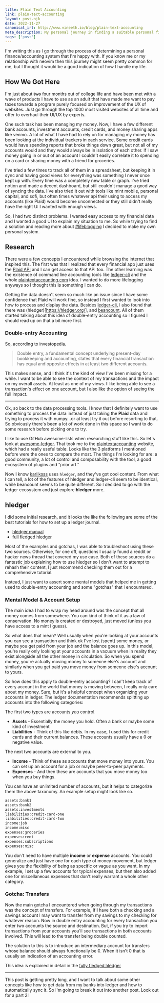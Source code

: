```yaml
--- 
title: Plain Text Accounting
link: plain-text-accounting
layout: post.njk 
date: 2022-11-27
canonical_irl: http://www.vineeth.io/blog/plain-text-accounting
meta_description: My personal journey in finding a suitable personal finance system. 
tags: ['post'] 
---
```


<!-- Excerpt Start -->
I'm writing this as I go through the process of determining a personal
finance/accounting system that I'm happy with. If you know me or my relationship
with neovim then this journey might seem pretty common for me, but I thought it
would be a good indication of how I handle my life. 
<!-- Excerpt End -->

## How We Got Here

I'm just about ~~two~~ four months out of college life and have been met with a wave of
products I have to use as an adult that have made me want to pay taxes
towards a program purely focused on improvement of the UX of websites. Just go
through the top 1000 most visited websites of all time and offer to overhaul
their UI/UX by experts. 

One such task has been managing my money. Now, I have a few different bank
accounts, investment accounts, credit cards, and money sharing apps like venmo.
A lot of what I have had to rely on for managing my money has been looking at
the individual trackers in each service. Some credit cards would have spending
reports that broke things down great, but not all of my accounts would and they
would always be in isolation of each other. If I saw money going in or out of an
account I couldn't easily correlate it to spending on a card or sharing money
with a friend for groceries. 

I've tried a few times to track all of them in a spreadsheet, but keeping it in
sync and having good views for everything was something I never once kept up
with. Every time was a completely new table or graph. I've tried 
notion and made a decent dashboard, but still couldn't manage a good way of syncing the data. I've also
tried it out with tools like mint mobile, personal capital, and sofi, but often
times whatever api their using to access my accounts (like Plaid) would become
unconnected or they still didn't really have the right UI I wanted with enough
views. 

So, I had two distinct problems. I wanted easy access to my financial data and I
wanted a good UI to explain my situation to me. So while trying to find a
solution and reading more about [#lifeblogging](https://beepb00p.xyz/tags.html#lifelogging) I decided to make my own personal system. 

## Research

There were a few concepts I encountered while browsing the internet that
inspired this. The first was that I realized that every financial app just uses
the [Plaid API](https://plaid.com/) and I can get access to that API too. The
other learning was the existence of command line accounting tools like
[ledger-cli](https://www.ledger-cli.org/) and the whole
[plaintextaccounting.com](https://plaintextaccounting.com) idea. I wanted to do
more lifelogging anyways so I thought this is something I can do. 

Getting the data doesn't seem so much like an issue since I have some confidence
that Plaid will work fine, so instead I first wanted to look into how to process
and display the data. Besides [ledger-cli](https://www.ledger-cli.org/), I also
found that there was (hledger)[https://hledger.org/], and [beancount](https://github.com/beancount/beancount).
All of them started talking about this idea of double-entry accounting so I figured I should read up on that a bit more first. 

### Double-entry Accounting

So, according to investopedia. 

> Double entry, a fundamental concept underlying present-day bookkeeping and accounting,
states that every financial transaction has equal and opposite effects in at least two different accounts.

This makes sense, and I think it's the kind of view I've been missing for a while. I
want to be able to see the context of my transactions and the impact on my
overall assets. At least as one of my views. I like being able to see a
transaction's effect on one account, but I also like the option of seeing the
full impact. 

---

Ok, so back to the data processing tools. I know that I definitely want to use
something to process the data instead of just taking the **Plaid** data and
trying to process it with numpy...or at least try it out before resorting to that.
So obviously there's been a lot of work done in this space so I want to do some
research before picking one to try. 

I like to use GitHub awesome-lists when researching stuff like this. So let's
look at [awesome-ledger](https://github.com/sfischer13/awesome-ledger). That
took me to the [plaintextaccounting](https://plaintextaccounting.org/) website,
which had a really useful table. Looks like the 3 platforms I mentioned before
were the ones to compare the most. The things I'm looking for are: a good
community, a lot of control and composability with the tool, a good ecosystem of
plugins and "prior art."

Now I know [karlikoss](https://beepb00p.xyz/my-data.html#hsbc) uses `hledger`,
and they've got cool content. From what I can tell, a lot of the features of hledger
and ledger-cli seem to be identical, while beancount seems to be quite different. So I decided to 
go with the ledger ecosystem and just explore **hledger** more. 

## hledger

I did some initial research, and it looks the like the following are some of the
best tutorials for how to set up a ledger journal. 

* [hledger manual](https://hledger.org/1.27/hledger.html)
* [full fledged hledger](https://github.com/adept/full-fledged-hledger)

Most of the examples and gotchas, I was able to troubleshoot using these two
sources. Otherwise, for one off, questions I usually found a reddit or hacker news
thread that covered my use case. Both of these sources do a fantastic job
explaining how to use hledger so I don't want to attempt to rehash their
content, I just recommend checking them out for a comprehensive tutorial. 

Instead, I just want to assert some mental models that helped me in getting used
to double-entry accounting and some "gotchas" that I encountered. 

### Mental Model & Account Setup

The main idea I had to wrap my head around was the concept that all money comes
from somewhere. You can kind of think of it as a law of conservation. No money
is created or destroyed, just moved (unless you have access to a mint I guess).

So what does that mean? Well usually when you're looking at your accounts you
can see a transaction and think ok I've lost (spent) some money, or maybe you get
paid from your job and the balance goes up. In this model, you're really only
looking at your accounts in a vacuum when in reality they exist alongside all
the other money in circulation. So when you spend money, you're actually moving
money to someone else's account and similarly when you get paid you move money
from someone else's account to yours. 

So how does this apply to double-entry accounting? I can't keep track of every
account in the world that money is moving between, I really only care about my
money. Sure, but it's a helpful concept when organizing your accounts in ledger. The ledger documentation
recommends splitting up accounts into the following categories:

The first two types are accounts *you* control. 

* **Assets** - Essentially the money you hold. Often a bank or maybe some kind
of investment
* **Liabilities** - Think of this like debts. In my case, I used this for credit
cards and their current balances. These accounts usually have a 0 or negative
value. 

The next two accounts are external to you. 

* **Income** - Think of these as accounts that move money into yours. You can
set up an account for a job or maybe peer-to-peer payments. 
* **Expenses** - And then these are accounts that you move money too when you
buy things. 

You can have an unlimited number of accounts, but it helps to categorize them
the above taxonomy. An example setup might look like so. 


```bash
assets:bank1
assets:bank2
assets:investments
liabilities:credit-card-one
liabilities:credit-card-two
income:job
income:misc
expenses:groceries
expenses:rent
expenses:subscriptions
expenses:misc
```
You don't need to have multiple **income** or **expense** accounts. You could
generalize and just have one for each type of money movement, but ledger gives
you the flexibility of being as specific or vague as you want. In my example, I
set up a few accounts for typical expenses, but then also added one for
miscellaneous expenses that don't really warrant a whole other category. 

### Gotcha: Transfers

Now the main gotcha I encountered when going through my transactions was the
concept of transfers. For example, If I have both a checking and a savings
account I may want to transfer from my savings to my checking for whatever
reason. Now in double entry accounting for every transaction you enter two
accounts the source and destination. But, if you try to import transactions from
your accounts you'll see transactions in both accounts involved. This will lead
to the transfer being double counted. 

The solution to this is to introduce an intermediary account for transfers whose
balance should always functionally be 0. When it isn't 0 that is usually an
indication of an accounting error. 

This idea is explained in detail in the [fully fledged hledger](https://github.com/adept/full-fledged-hledger/wiki/Adding-more-accounts#lets-make-sure-that-transfers-are-not-double-counted)

---

This post is getting pretty long, and I want to talk about some other concepts
like how to get data from my banks into ledger and how to automatically sync it.
So I'm going to break it out into another post. Look out for a part 2!
